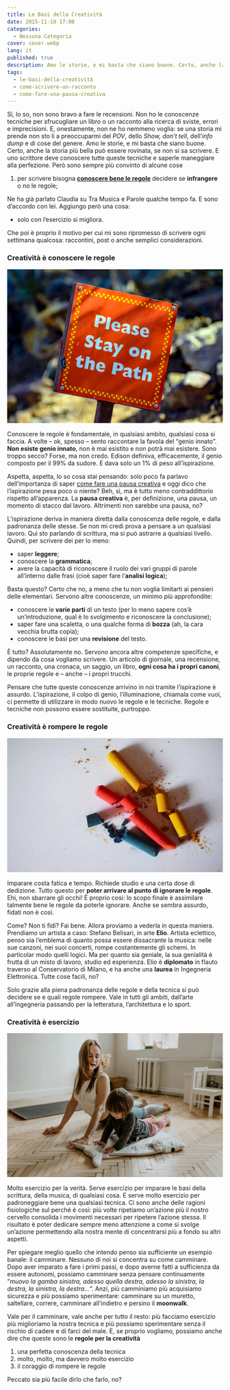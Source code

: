```yaml
---
title: Le Basi della Creatività
date: 2015-11-10 17:00
categories:
  - Nessuna Categoria
cover: cover.webp
lang: it
published: true
description: Amo le storie, e mi basta che siano buone. Certo, anche la storia più bella può essere rovinata, se non si sa scrivere. E uno scrittore deve conoscere tutte queste tecniche e saperle maneggiare alla perfezione. Però sono sempre più convinto di alcune cose
tags:
  - le-basi-della-creatività
  - come-scrivere-un-racconto
  - come-fare-una-pausa-creativa
---
```

Sì, lo so, non sono bravo a fare le recensioni. Non ho le conoscenze tecniche per sfrucugliare un libro o un racconto alla ricerca di sviste, errori e imprecisioni. E, onestamente, non ne ho nemmeno voglia: se una storia mi prende non sto lì a preoccuparmi del _POV_, dello _Show, don’t tell_, dell’_info dump_ e di cose del genere. Amo le storie, e mi basta che siano buone. Certo, anche la storia più bella può essere rovinata, se non si sa scrivere. E uno scrittore deve conoscere tutte queste tecniche e saperle maneggiare alla perfezione. Però sono sempre più convinto di alcune cose

  1. per scrivere bisogna [**conoscere bene le regole**](https://blog.stranianelli.com/come-scrivere-un-racconto/) decidere se **infrangere** o no le regole;

Ne ha già parlato Claudia su Tra Musica e Parole qualche tempo fa. E sono d’accordo con lei. Aggiungo però una cosa:

  - solo con l’esercizio si migliora.

Che poi è proprio il motivo per cui mi sono ripromesso di scrivere ogni settimana qualcosa: raccontini, post o anche semplici considerazioni.

### Creatività è conoscere le regole

![Immagine](./conoscere-le-regole.webp)

Conoscere le regole è fondamentale, in qualsiasi ambito, qualsiasi cosa si faccia. A volte – ok, spesso – sento raccontare la favola del “genio innato”. **Non esiste genio innato**, non è mai esistito e non potrà mai esistere. Sono troppo secco? Forse, ma non credo.  Edison definiva, efficacemente, il genio composto per il 99% da sudore. E dava solo un 1% di peso all’ispirazione.

Aspetta, aspetta, lo so cosa stai pensando: solo poco fa parlavo dell’importanza di saper [come fare una pausa creativa](https://blog.stranianelli.com/come-fare-una-pausa-creativa/) e oggi dico che l’ispirazione pesa poco o niente? Beh, sì, ma è tutto meno contraddittorio rispetto all’apparenza. La **pausa creativa** è, per definizione,  una pausa, un momento di stacco dal lavoro. Altrimenti non sarebbe una pausa, no?

L’ispirazione deriva in maniera diretta dalla conoscenza delle regole, e dalla padronanza delle stesse. Se non mi credi prova a pensare a un qualsiasi lavoro. Qui sto parlando di scrittura, ma si può astrarre a qualsiasi livello. Quindi, per scrivere dei per lo meno:

  - saper **leggere**;
  - conoscere la **grammatica**;
  - avere la capacità di riconoscere il ruolo dei vari gruppi di parole all’interno dalle frasi (cioè saper fare l’**analisi logica**);

Basta questo? Certo che no, a meno che tu non voglia limitarti ai pensieri delle elementari. Servono altre conoscenze, un minimo più approfondite:

  - conoscere le **varie parti** di un testo (per lo meno sapere cos’è un’introduzione, qual è lo svolgimento e riconoscere la conclusione);
  - saper fare una scaletta, o una qualche forma di **bozza** (ah, la cara vecchia brutta copia);
  - conoscere le basi per una **revisione** del testo.

È tutto? Assolutamente no. Servono ancora altre competenze specifiche, e dipendo da cosa vogliamo scrivere. Un articolo di giornale, una recensione, un racconto, una cronaca, un saggio, un libro, **ogni cosa ha i propri canoni**, le proprie regole e – anche – i propri trucchi.

Pensare che tutte queste conoscenze arrivino in noi tramite l’ispirazione è assurdo. L’ispirazione, il colpo di genio, l’illuminazione, chiamala come vuoi, ci permette di utilizzare in modo nuovo le regole e le tecniche. Regole e tecniche non possono essere sostituite, purtroppo.

### Creatività è rompere le regole

![Immagine](./rompi-le-regole.webp)

Imparare costa fatica e tempo. Richiede studio e una certa dose di dedizione. Tutto questo per **poter arrivare al punto di ignorare le regole**. Ehi, non sbarrare gli occhi! È proprio così: lo scopo finale è assimilare talmente bene le regole da poterle ignorare. Anche se sembra assurdo, fidati non è così.

Come? Non ti fidi? Fai bene. Allora proviamo a vederla in questa maniera. Prendiamo un artista a caso: Stefano Belisari, in arte **Elio**. Artista eclettico, penso sia l’emblema di quanto possa essere dissacrante la musica: nelle sue canzoni, nei suoi concerti, rompe costantemente gli schemi. In particolar modo quelli logici. Ma per quanto sia geniale, la sua genialità è frutta di un misto di lavoro, studio ed esperienza. Elio è **diplomato** in flauto traverso al Conservatorio di Milano, e ha anche una **laurea** in Ingegneria Elettronica. Tutte cose facili, no?

Solo grazie alla piena padronanza delle regole e della tecnica si può decidere se e quali regole rompere. Vale in tutti gli ambiti, dall’arte all’ingegneria passando per la letteratura, l’architettura e lo sport.

### Creatività è esercizio

![Immagine](./fare-esercizio.webp)

Molto esercizio per la verità. Serve esercizio per imparare le basi della scrittura, della musica, di qualsiasi cosa. E serve molto esercizio per padroneggiare bene una qualsiasi tecnica. Ci sono anche delle ragioni fisiologiche sul perché è così: più volte ripetiamo un’azione più il nostro cervello consolida i movimenti necessari per ripetere l’azione stessa. Il risultato è poter dedicare sempre meno attenzione a come si svolge un’azione permettendo alla nostra mente di concentrarsi più a fondo su altri aspetti.

Per spiegare meglio quello che intendo penso sia sufficiente un esempio banale: il camminare. Nessuno di noi si concentra su come camminare. Dopo aver imparato a fare i primi passi, e dopo averne fatti a sufficienza da essere autonomi, possiamo camminare senza pensare continuamente “_muovo la gamba sinistra, adesso quella destra, adesso la sinistra, la destra, la sinistra, la destra…_“. Anzi, più camminiamo più acquisiamo sicurezza e più possiamo sperimentare: camminare su un muretto, saltellare, correre, camminare all’indietro e persino il **moonwalk**.

Vale per il camminare, vale anche per tutto il resto: più facciamo esercizio più miglioriamo la nostra tecnica e più possiamo sperimentare senza il rischio di cadere e di farci del male. E, se proprio vogliamo, possiamo anche dire che queste sono le **regole per la creatività**

  1. una perfetta conoscenza della tecnica
  2. molto, molto, ma davvero molto esercizio
  3. il coraggio di rompere le regole

Peccato sia più facile dirlo che farlo, no?
